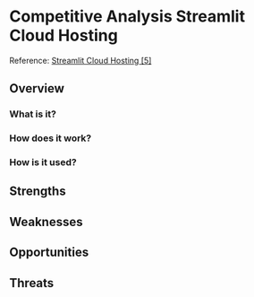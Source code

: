 # Competitive Analysis Streamlit Cloud Hosting

Reference: [Streamlit Cloud Hosting [5]](../sources.md#5)

## Overview

### What is it?

### How does it work?

### How is it used?

## Strengths

## Weaknesses

## Opportunities

## Threats
